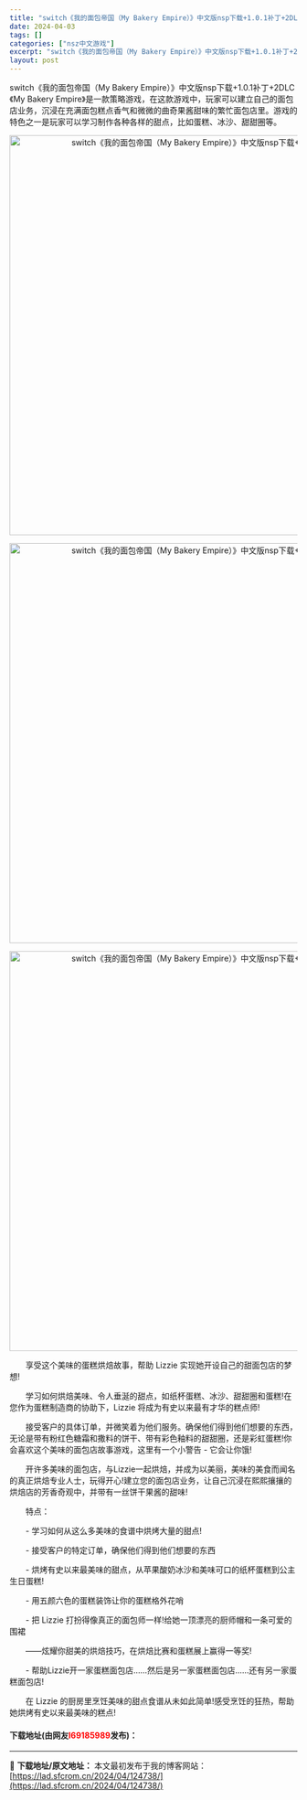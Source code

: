 ```yaml
---
title: "switch《我的面包帝国（My Bakery Empire）》中文版nsp下载+1.0.1补丁+2DLC"
date: 2024-04-03
tags: []
categories: ["nsz中文游戏"]
excerpt: "switch《我的面包帝国（My Bakery Empire）》中文版nsp下载+1.0.1补丁+2DLC《My Bakery Empire》是一款策略游戏，在这款游戏中，玩家可以建立自己的面包店业务，沉浸在充满面包糕点香气和微微的曲奇果酱甜味的繁忙面包店里。游戏的特色之一是玩家可以学习制作各种各样&hellip;"
layout: post
---
```


 <p>switch《我的面包帝国（My Bakery Empire）》中文版nsp下载+1.0.1补丁+2DLC《My Bakery Empire》是一款策略游戏，在这款游戏中，玩家可以建立自己的面包店业务，沉浸在充满面包糕点香气和微微的曲奇果酱甜味的繁忙面包店里。游戏的特色之一是玩家可以学习制作各种各样的甜点，比如蛋糕、冰沙、甜甜圈等。</p> <p align="center"><img align="" border="0" src="https://lad.sfcrom.cn/wp-content/uploads/2024/04/20240403_660d84f13ad81.webp" width="700" alt="switch《我的面包帝国（My Bakery Empire）》中文版nsp下载+1.0.1补丁+2DLC" /></p> <p align="center"><img align="" border="0" src="https://lad.sfcrom.cn/wp-content/uploads/2024/04/20240403_660d84f19be45.webp" width="700" alt="switch《我的面包帝国（My Bakery Empire）》中文版nsp下载+1.0.1补丁+2DLC" /></p> <p align="center"><img align="" border="0" src="https://lad.sfcrom.cn/wp-content/uploads/2024/04/20240403_660d84f20f7cc.webp" width="700" alt="switch《我的面包帝国（My Bakery Empire）》中文版nsp下载+1.0.1补丁+2DLC" /></p> <p>　　享受这个美味的蛋糕烘焙故事，帮助 Lizzie 实现她开设自己的甜面包店的梦想!</p> <p>　　学习如何烘焙美味、令人垂涎的甜点，如纸杯蛋糕、冰沙、甜甜圈和蛋糕!在您作为蛋糕制造商的协助下，Lizzie 将成为有史以来最有才华的糕点师!</p> <p>　　接受客户的具体订单，并微笑着为他们服务。确保他们得到他们想要的东西，无论是带有粉红色糖霜和撒料的饼干、带有彩色釉料的甜甜圈，还是彩虹蛋糕!你会喜欢这个美味的面包店故事游戏，这里有一个小警告 - 它会让你饿!</p> <p>　　开许多美味的面包店，与Lizzie一起烘焙，并成为以美丽，美味的美食而闻名的真正烘焙专业人士，玩得开心!建立您的面包店业务，让自己沉浸在熙熙攘攘的烘焙店的芳香奇观中，并带有一丝饼干果酱的甜味!</p> <p>　　特点：</p> <p>　　- 学习如何从这么多美味的食谱中烘烤大量的甜点!</p> <p>　　- 接受客户的特定订单，确保他们得到他们想要的东西</p> <p>　　- 烘烤有史以来最美味的甜点，从苹果酸奶冰沙和美味可口的纸杯蛋糕到公主生日蛋糕!</p> <p>　　- 用五颜六色的蛋糕装饰让你的蛋糕格外花哨</p> <p>　　- 把 Lizzie 打扮得像真正的面包师一样!给她一顶漂亮的厨师帽和一条可爱的围裙</p> <p>　　&mdash;&mdash;炫耀你甜美的烘焙技巧，在烘焙比赛和蛋糕展上赢得一等奖!</p> <p>　　- 帮助Lizzie开一家蛋糕面包店......然后是另一家蛋糕面包店......还有另一家蛋糕面包店!</p> <p>　　在 Lizzie 的厨房里烹饪美味的甜点食谱从未如此简单!感受烹饪的狂热，帮助她烘烤有史以来最美味的糕点!</p> <p><h4>下载地址(由网友<font color="red">l69185989</font>发布)：</h4></p> 

---
📖 **下载地址/原文地址：** 本文最初发布于我的博客网站：[https://lad.sfcrom.cn/2024/04/124738/](https://lad.sfcrom.cn/2024/04/124738/)
